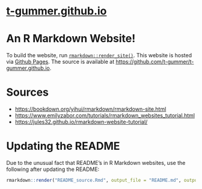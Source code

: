 [t-gummer.github.io](http://t-gummer.github.io)
================

# An R Markdown Website\!

To build the website, run
[`rmarkdown::render_site()`](http://rmarkdown.rstudio.com/rmarkdown_websites.html).
This website is hosted via [Github Pages](https://pages.github.com/).
The source is available at
<https://github.com/t-gummer/t-gummer.github.io>.

# Sources

  - <https://bookdown.org/yihui/rmarkdown/rmarkdown-site.html>
  - <https://www.emilyzabor.com/tutorials/rmarkdown_websites_tutorial.html>
  - <https://jules32.github.io/rmarkdown-website-tutorial/>

# Updating the README

Due to the unusual fact that README’s in R Markdown websites, use the
following after updating the README:

``` r
rmarkdown::render("README_source.Rmd", output_file = "README.md", output_format = "github_document")
```

